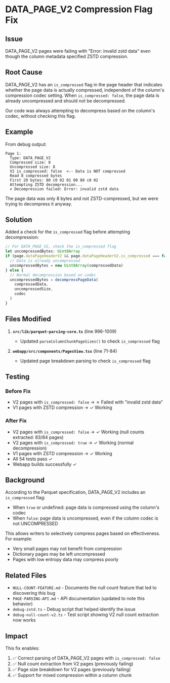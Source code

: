# DATA_PAGE_V2 Compression Flag Fix

## Issue

DATA_PAGE_V2 pages were failing with "Error: invalid zstd data" even though the column metadata specified ZSTD compression.

## Root Cause

DATA_PAGE_V2 has an `is_compressed` flag in the page header that indicates whether the page data is actually compressed, independent of the column's compression codec setting. When `is_compressed: false`, the page data is already uncompressed and should not be decompressed.

Our code was always attempting to decompress based on the column's codec, without checking this flag.

## Example

From debug output:
```
Page 1:
  Type: DATA_PAGE_V2
  Compressed size: 8
  Uncompressed size: 8
  V2 is_compressed: false  <-- Data is NOT compressed
  Read 8 compressed bytes
  First 20 bytes: 80 c0 02 01 00 80 c0 02
  Attempting ZSTD decompression...
  ✗ Decompression failed: Error: invalid zstd data
```

The page data was only 8 bytes and not ZSTD-compressed, but we were trying to decompress it anyway.

## Solution

Added a check for the `is_compressed` flag before attempting decompression:

```typescript
// For DATA_PAGE_V2, check the is_compressed flag
let uncompressedBytes: Uint8Array
if (page.dataPageHeaderV2 && page.dataPageHeaderV2.is_compressed === false) {
  // Data is already uncompressed
  uncompressedBytes = new Uint8Array(compressedData)
} else {
  // Normal decompression based on codec
  uncompressedBytes = decompressPageData(
    compressedData,
    uncompressedSize,
    codec
  )
}
```

## Files Modified

1. **`src/lib/parquet-parsing-core.ts`** (line 996-1009)
   - Updated `parseColumnChunkPageSizes()` to check `is_compressed` flag

2. **`webapp/src/components/PagesView.tsx`** (line 71-84)
   - Updated page breakdown parsing to check `is_compressed` flag

## Testing

### Before Fix
- V2 pages with `is_compressed: false` → ✗ Failed with "invalid zstd data"
- V1 pages with ZSTD compression → ✓ Working

### After Fix
- V2 pages with `is_compressed: false` → ✓ Working (null counts extracted: 83/84 pages)
- V2 pages with `is_compressed: true` → ✓ Working (normal decompression)
- V1 pages with ZSTD compression → ✓ Working
- All 54 tests pass ✓
- Webapp builds successfully ✓

## Background

According to the Parquet specification, DATA_PAGE_V2 includes an `is_compressed` flag:
- When `true` or undefined: page data is compressed using the column's codec
- When `false`: page data is uncompressed, even if the column codec is not UNCOMPRESSED

This allows writers to selectively compress pages based on effectiveness. For example:
- Very small pages may not benefit from compression
- Dictionary pages may be left uncompressed
- Pages with low entropy data may compress poorly

## Related Files

- `NULL-COUNT-FEATURE.md` - Documents the null count feature that led to discovering this bug
- `PAGE-PARSING-API.md` - API documentation (updated to note this behavior)
- `debug-zstd.ts` - Debug script that helped identify the issue
- `debug-null-count-v2.ts` - Test script showing V2 null count extraction now works

## Impact

This fix enables:
1. ✅ Correct parsing of DATA_PAGE_V2 pages with `is_compressed: false`
2. ✅ Null count extraction from V2 pages (previously failing)
3. ✅ Page size breakdown for V2 pages (previously failing)
4. ✅ Support for mixed compression within a column chunk
